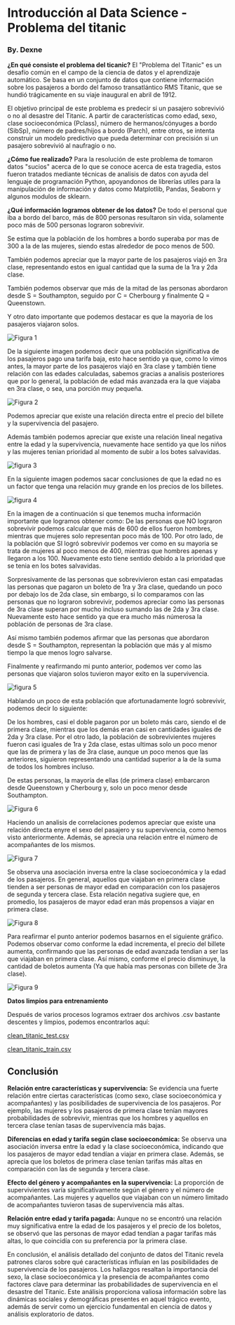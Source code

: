 # Introducción al Data Science - Problema del titanic
### By. Dexne

**¿En qué consiste el problema del ticanic?**
El "Problema del Titanic" es un desafío común en el campo de la ciencia de datos y el aprendizaje automático. Se basa en un conjunto de datos que contiene información sobre los pasajeros a bordo del famoso transatlántico RMS Titanic, que se hundió trágicamente en su viaje inaugural en abril de 1912.

El objetivo principal de este problema es predecir si un pasajero sobrevivió o no al desastre del Titanic. A partir de características como edad, sexo, clase socioeconómica (Pclass), número de hermanos/cónyuges a bordo (SibSp), número de padres/hijos a bordo (Parch), entre otros, se intenta construir un modelo predictivo que pueda determinar con precisión si un pasajero sobrevivió al naufragio o no.

**¿Cómo fue realizado?**
Para la resolución de este problema de tomaron datos "sucios" acerca de lo que se conoce acerca de esta tragedia, estos fueron tratados mediante técnicas de analisis de datos con ayuda del lenguaje de programación Python, apoyandonos de librerías utiles para la manipulación de información y datos como Matplotlib, Pandas, Seaborn y algunos modulos de sklearn.

**¿Qué información logramos obtener de los datos?**
De todo el personal que iba a bordo del barco, más de 800 personas resultaron sin vida, solamente poco más de 500 personas lograron sobrevivir.

Se estima que la población de los hombres a bordo superaba por mas de 300 a la de las mujeres, siendo estas alrededor de poco menos de 500.

También podemos apreciar que la mayor parte de los pasajeros viajó en 3ra clase, representando estos en igual cantidad que la suma de la 1ra y 2da clase.

También podemos observar que más de la mitad de las personas abordaron desde S = Southampton, seguido por C = Cherbourg y finalmente Q = Queenstown.

Y otro dato importante que podemos destacar es que la mayoria de los pasajeros viajaron solos.

![Figura 1](https://github.com/Dexne/Data_Science/blob/main/titanic_problem/resultados/Figure_1.png)

De la siguiente imagen podemos decir que una población significativa de los pasajeros pago una tarifa baja, esto hace sentido ya que, como lo vimos antes, la mayor parte de los pasajeros viajó en 3ra clase y también tiene relación con las edades calculadas, sabemos gracias a analisis posteriores que por lo general, la población de edad más avanzada era la que viajaba en 3ra clase, o sea, una porción muy pequeña.

![Figura 2](https://github.com/Dexne/Data_Science/blob/main/titanic_problem/resultados/Figure_2.png)

Podemos apreciar que existe una relación directa entre el precio del billete y la supervivencia del pasajero.

Además también podemos apreciar que existe una relación lineal negativa entre la edad y la supervivencia, nuevamente hace sentido ya que los niños y las mujeres tenian prioridad al momento de subir a los botes salvavidas.

![figura 3](https://github.com/Dexne/Data_Science/blob/main/titanic_problem/resultados/Figure_3.png)

En la siguiente imagen podemos sacar conclusiones de que la edad no es un factor que tenga una relación muy grande en los precios de los billetes.

![figura 4](https://github.com/Dexne/Data_Science/blob/main/titanic_problem/resultados/Figure_4.png)

En la imagen de a continuación si que tenemos mucha información importante que logramos obtener como:
De las personas que NO lograron sobrevivir podemos calcular que más de 600 de ellos fueron hombres, mientras que mujeres solo representan poco más de 100. Por otro lado, de la población que SI logró sobrevivir podemos ver como en su mayoria se trata de mujeres al poco menos de 400, mientras que hombres apenas y llegaron a los 100. Nuevamente esto tiene sentido debido a la prioridad que se tenia en los botes salvavidas.

Sorpresivamente de las personas que sobrevivieron estan casi empatadas las personas que pagaron un boleto de 1ra y 3ra clase, quedando un poco por debajo los de 2da clase, sin embargo, si lo comparamos con las personas que no lograron sobrevivir, podemos apreciar como las personas de 3ra clase superan por mucho incluso sumando las de 2da y 3ra clase. Nuevamente esto hace sentido ya que era mucho más númerosa la población de personas de 3ra clase.

Así mismo también podemos afirmar que las personas que abordaron desde S = Southampton, representan la población que más y al mismo tiempo la que menos logro salvarse.

Finalmente y reafirmando mi punto anterior, podemos ver como las personas que viajaron solos tuvieron mayor exito en la supervivencia.

![figura 5](https://github.com/Dexne/Data_Science/blob/main/titanic_problem/resultados/Figure_5.png)

Hablando un poco de esta población que afortunadamente logró sobrevivir, podemos decir lo siguiente:

De los hombres, casi el doble pagaron por un boleto más caro, siendo el de primera clase, mientras que los demás eran casi en cantidades iguales de 2da y 3ra clase. Por el otro lado, la población de sobrevivientes mujeres fueron casi iguales de 1ra y 2da clase, estas ultimas solo un poco menor que las de primera y las de 3ra clase, aunque un poco menos que las anteriores, siguieron representando una cantidad superior a la de la suma de todos los hombres incluso.

De estas personas, la mayoría de ellas (de primera clase) embarcaron desde Queenstown y Cherbourg y, solo un poco menor desde Southampton.

![Figura 6](https://github.com/Dexne/Data_Science/blob/main/titanic_problem/resultados/Figure_6.png)

Haciendo un analisis de correlaciones podemos apreciar que existe una relación directa enyre el sexo del pasajero y su supervivencia, como hemos visto anteriormente. Además, se aprecia una relación entre el número de acompañantes de los mismos.

![Figura 7](https://github.com/Dexne/Data_Science/blob/main/titanic_problem/resultados/Figure_7.png)

Se observa una asociación inversa entre la clase socioeconómica y la edad de los pasajeros. En general, aquellos que viajaban en primera clase tienden a ser personas de mayor edad en comparación con los pasajeros de segunda y tercera clase. Esta relación negativa sugiere que, en promedio, los pasajeros de mayor edad eran más propensos a viajar en primera clase.

![Figura 8](https://github.com/Dexne/Data_Science/blob/main/titanic_problem/resultados/Figure_8.png)

Para reafirmar el punto anterior podemos basarnos en el siguiente gráfico. Podemos observar como conforme la edad incrementa, el precio del billete aumenta, confirmando que las personas de edad avanzada tendian a ser las que viajaban en primera clase. Así mismo, conforme el precio disminuye, la cantidad de boletos aumenta (Ya que había mas personas con billete de 3ra clase).

![Figura 9](https://github.com/Dexne/Data_Science/blob/main/titanic_problem/resultados/Figure_9.png)

**Datos limpios para entrenamiento**

Después de varios procesos logramos extraer dos archivos .csv bastante descentes y limpios, podemos encontrarlos aquí:

[clean_titanic_test.csv](https://github.com/Dexne/Data_Science/blob/main/titanic_problem/workspaces/machine-learning-content/assets/clean_titanic_test.csv)

[clean_titanic_train.csv](https://github.com/Dexne/Data_Science/blob/main/titanic_problem/workspaces/machine-learning-content/assets/clean_titanic_train.csv)

## Conclusión

**Relación entre características y supervivencia:** Se evidencia una fuerte relación entre ciertas características (como sexo, clase socioeconómica y acompañantes) y las posibilidades de supervivencia de los pasajeros. Por ejemplo, las mujeres y los pasajeros de primera clase tenían mayores probabilidades de sobrevivir, mientras que los hombres y aquellos en tercera clase tenían tasas de supervivencia más bajas.

**Diferencias en edad y tarifa según clase socioeconómica:** Se observa una asociación inversa entre la edad y la clase socioeconómica, indicando que los pasajeros de mayor edad tendían a viajar en primera clase. Además, se aprecia que los boletos de primera clase tenían tarifas más altas en comparación con las de segunda y tercera clase.

**Efecto del género y acompañantes en la supervivencia:** La proporción de supervivientes varía significativamente según el género y el número de acompañantes. Las mujeres y aquellos que viajaban con un número limitado de acompañantes tuvieron tasas de supervivencia más altas.

**Relación entre edad y tarifa pagada:** Aunque no se encontró una relación muy significativa entre la edad de los pasajeros y el precio de los boletos, se observó que las personas de mayor edad tendían a pagar tarifas más altas, lo que coincidía con su preferencia por la primera clase.

En conclusión, el análisis detallado del conjunto de datos del Titanic revela patrones claros sobre qué características influían en las posibilidades de supervivencia de los pasajeros. Los hallazgos resaltan la importancia del sexo, la clase socioeconómica y la presencia de acompañantes como factores clave para determinar las probabilidades de supervivencia en el desastre del Titanic. Este análisis proporciona valiosa información sobre las dinámicas sociales y demográficas presentes en aquel trágico evento, además de servir como un ejercicio fundamental en ciencia de datos y análisis exploratorio de datos.
